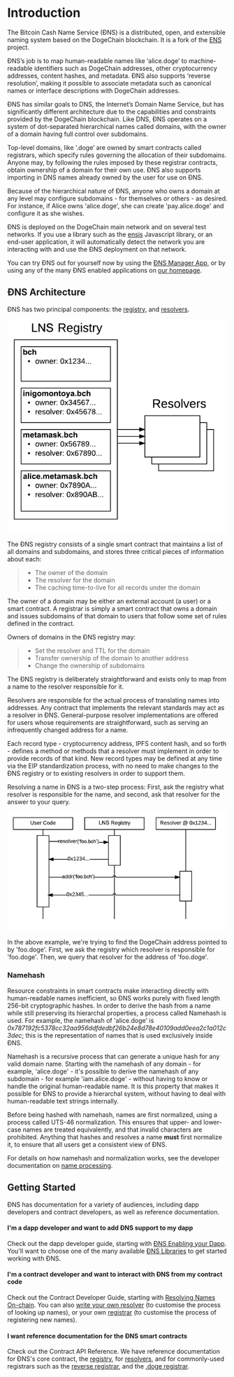 # Introduction

The Bitcoin Cash Name Service (ĐNS) is a distributed, open, and extensible naming system based on the DogeChain blockchain. It is a fork of the [ENS](https://ens.domains) project.

ĐNS’s job is to map human-readable names like ‘alice.doge’ to machine-readable identifiers such as DogeChain addresses, other cryptocurrency addresses, content hashes, and metadata. ĐNS also supports ‘reverse resolution’, making it possible to associate metadata such as canonical names or interface descriptions with DogeChain addresses.

ĐNS has similar goals to DNS, the Internet’s Domain Name Service, but has significantly different architecture due to the capabilities and constraints provided by the DogeChain blockchain. Like DNS, ĐNS operates on a system of dot-separated hierarchical names called domains, with the owner of a domain having full control over subdomains.

Top-level domains, like ‘.doge’ are owned by smart contracts called registrars, which specify rules governing the allocation of their subdomains. Anyone may, by following the rules imposed by these registrar contracts, obtain ownership of a domain for their own use. ĐNS also supports importing in DNS names already owned by the user for use on ĐNS.

Because of the hierarchical nature of ĐNS, anyone who owns a domain at any level may configure subdomains - for themselves or others - as desired. For instance, if Alice owns 'alice.doge', she can create 'pay.alice.doge' and configure it as she wishes.

ĐNS is deployed on the DogeChain main network and on several test networks. If you use a library such as the [ensjs](https://www.npmjs.com/package/@ensdomains/ensjs) Javascript library, or an end-user application, it will automatically detect the network you are interacting with and use the ĐNS deployment on that network.

You can try ĐNS out for yourself now by using the [ĐNS Manager App](https://app.dogedomains.wf), or by using any of the many ĐNS enabled applications on [our homepage](https://dogedomains.wf).

## ĐNS Architecture

ĐNS has two principal components: the [registry](contract-api-reference/lns.md), and [resolvers](contract-api-reference/publicresolver.md).

![](<.gitbook/assets/ens-architecture.png>)

The ĐNS registry consists of a single smart contract that maintains a list of all domains and subdomains, and stores three critical pieces of information about each:

> * The owner of the domain
> * The resolver for the domain
> * The caching time-to-live for all records under the domain

The owner of a domain may be either an external account (a user) or a smart contract. A registrar is simply a smart contract that owns a domain and issues subdomains of that domain to users that follow some set of rules defined in the contract.

Owners of domains in the ĐNS registry may:

> * Set the resolver and TTL for the domain
> * Transfer ownership of the domain to another address
> * Change the ownership of subdomains

The ĐNS registry is deliberately straightforward and exists only to map from a name to the resolver responsible for it.

Resolvers are responsible for the actual process of translating names into addresses. Any contract that implements the relevant standards may act as a resolver in ĐNS. General-purpose resolver implementations are offered for users whose requirements are straightforward, such as serving an infrequently changed address for a name.

Each record type - cryptocurrency address, IPFS content hash, and so forth - defines a method or methods that a resolver must implement in order to provide records of that kind. New record types may be defined at any time via the EIP standardization process, with no need to make changes to the ĐNS registry or to existing resolvers in order to support them.

Resolving a name in ĐNS is a two-step process: First, ask the registry what resolver is responsible for the name, and second, ask that resolver for the answer to your query.

![](<.gitbook/assets/resolver-graph.png>)

In the above example, we're trying to find the DogeChain address pointed to by 'foo.doge'. First, we ask the registry which resolver is responsible for 'foo.doge'. Then, we query that resolver for the address of 'foo.doge'.

### Namehash

Resource constraints in smart contracts make interacting directly with human-readable names inefficient, so ĐNS works purely with fixed length 256-bit cryptographic hashes. In order to derive the hash from a name while still preserving its hierarchal properties, a process called Namehash is used. For example, the namehash of 'alice.doge' is _0x787192fc5378cc32aa956ddfdedbf26b24e8d78e40109add0eea2c1a012c3dec_; this is the representation of names that is used exclusively inside ĐNS.

Namehash is a recursive process that can generate a unique hash for any valid domain name. Starting with the namehash of any domain - for example, 'alice.doge' - it's possible to derive the namehash of any subdomain - for example 'iam.alice.doge' - without having to know or handle the original human-readable name. It is this property that makes it possible for ĐNS to provide a hierarchal system, without having to deal with human-readable text strings internally.

Before being hashed with namehash, names are first normalized, using a process called UTS-46 normalization. This ensures that upper- and lower-case names are treated equivalently, and that invalid characters are prohibited. Anything that hashes and resolves a name **must** first normalize it, to ensure that all users get a consistent view of ĐNS.

For details on how namehash and normalization works, see the developer documentation on [name processing](contract-api-reference/name-processing.md).

## Getting Started

ĐNS has documentation for a variety of audiences, including dapp developers and contract developers, as well as reference documentation.

#### I'm a dapp developer and want to add ĐNS support to my dapp

Check out the dapp developer guide, starting with [ĐNS Enabling your Dapp](dapp-developer-guide/lns-enabling-your-dapp.md). You'll want to choose one of the many available [ĐNS Libraries](dapp-developer-guide/lns-libraries.md) to get started working with ĐNS.

#### I'm a contract developer and want to interact with ĐNS from my contract code

Check out the Contract Developer Guide, starting with [Resolving Names On-chain](contract-developer-guide/resolving-names-on-chain.md). You can also [write your own resolver](contract-developer-guide/writing-a-resolver.md) (to customise the process of looking up names), or your own [registrar](contract-developer-guide/writing-a-registrar.md) (to customise the process of registering new names).

#### I want reference documentation for the ĐNS smart contracts

Check out the Contract API Reference. We have reference documentation for ĐNS's core contract, the [registry](contract-api-reference/lns.md), for [resolvers](contract-api-reference/publicresolver.md), and for commonly-used registrars such as the [reverse registrar](contract-api-reference/reverseregistrar.md), and the [.doge registrar](contract-api-reference/.dns/g-permanent-registrar/).
